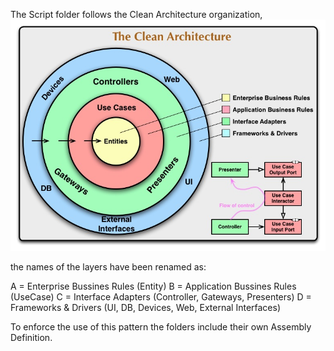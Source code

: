 The Script folder follows the Clean Architecture organization,
![sca](../../docs/images/CleanArchitecture.jpg)

the names of the layers have been renamed as:

 A	=	Enterprise Bussines Rules (Entity)
 B	=	Application Bussines Rules (UseCase)
 C	=	Interface Adapters (Controller, Gateways, Presenters)
 D	=	Frameworks & Drivers (UI, DB, Devices, Web, External Interfaces)
 
 
To enforce the use of this pattern the folders include their own Assembly Definition.
